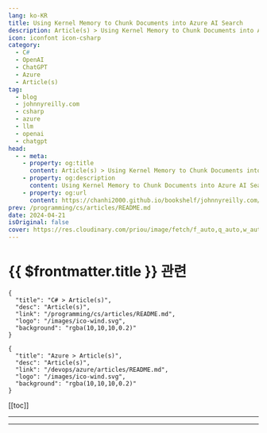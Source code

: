 ```yaml
---
lang: ko-KR
title: Using Kernel Memory to Chunk Documents into Azure AI Search
description: Article(s) > Using Kernel Memory to Chunk Documents into Azure AI Search
icon: iconfont icon-csharp
category: 
  - C#
  - OpenAI
  - ChatGPT
  - Azure
  - Article(s)
tag: 
  - blog
  - johnnyreilly.com
  - csharp
  - azure
  - llm
  - openai
  - chatgpt
head:
  - - meta:
    - property: og:title
      content: Article(s) > Using Kernel Memory to Chunk Documents into Azure AI Search
    - property: og:description
      content: Using Kernel Memory to Chunk Documents into Azure AI Search
    - property: og:url
      content: https://chanhi2000.github.io/bookshelf/johnnyreilly.com/using-kernel-memory-to-chunk-documents-into-azure-ai-search.html  
prev: /programming/cs/articles/README.md
date: 2024-04-21
isOriginal: false
cover: https://res.cloudinary.com/priou/image/fetch/f_auto,q_auto,w_auto,dpr_auto/https://johnnyreilly.com/assets/images/title-image-337c58e5e55f92f59a1d1db49366ec04.png
---
```


# {{ $frontmatter.title }} 관련

```component VPCard
{
  "title": "C# > Article(s)",
  "desc": "Article(s)",
  "link": "/programming/cs/articles/README.md",
  "logo": "/images/ico-wind.svg",
  "background": "rgba(10,10,10,0.2)"
}
```

```component VPCard
{
  "title": "Azure > Article(s)",
  "desc": "Article(s)",
  "link": "/devops/azure/articles/README.md",
  "logo": "/images/ico-wind.svg",
  "background": "rgba(10,10,10,0.2)"
}
```

[[toc]]

---

<SiteInfo
  name="Using Kernel Memory to Chunk Documents into Azure AI Search | johnnyreilly"
  desc="To build RAG (Retrieval Augmented Generation) experiences, where LLMs can query documents, you need a strategy to chunk those documents. Kernel Memory supports this."
  url="https://johnnyreilly.com/using-kernel-memory-to-chunk-documents-into-azure-ai-search"
  logo="https://johnnyreilly.com/favicon.ico"
  preview="https://res.cloudinary.com/priou/image/fetch/f_auto,q_auto,w_auto,dpr_auto/https://johnnyreilly.com/assets/images/title-image-337c58e5e55f92f59a1d1db49366ec04.png"/>

<!-- TODO: 작성 -->

---

<TagLinks />